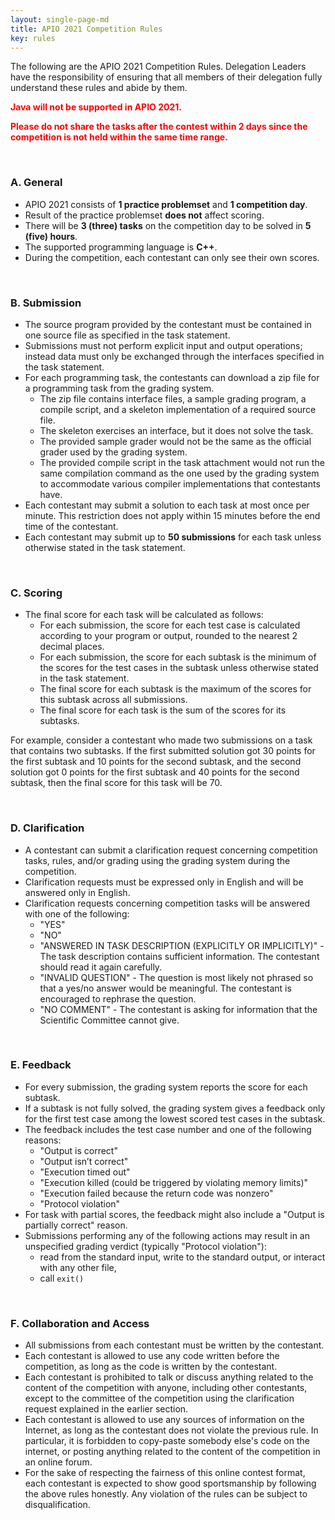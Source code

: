 ```yaml
---
layout: single-page-md
title: APIO 2021 Competition Rules
key: rules
---
```


The following are the APIO 2021 Competition Rules. Delegation Leaders have the responsibility of ensuring that all members of their delegation fully understand these rules and abide by them.

<span style="color:red">**Java will not be supported in APIO 2021.**</span>

<span style="color:red">**Please do not share the tasks after the contest within 2 days since the competition is not held within the same time range.**</span>

<br>

### A. General

* APIO 2021 consists of **1 practice problemset** and **1 competition day**.
* Result of the practice problemset **does not** affect scoring.
* There will be **3 (three) tasks** on the competition day to be solved in **5 (five) hours**.
* The supported programming language is **C++**.
* During the competition, each contestant can only see their own scores.

<br>

### B. Submission

* The source program provided by the contestant must be contained in one source file as specified in the task statement.
* Submissions must not perform explicit input and output operations; instead data must only be exchanged through the interfaces specified in the task statement.
* For each programming task, the contestants can download a zip file for a programming task from the grading system.
  * The zip file contains interface files, a sample grading program, a compile script, and a skeleton implementation of a required source file.
  * The skeleton exercises an interface, but it does not solve the task.
  * The provided sample grader would not be the same as the official grader used by the grading system.
  * The provided compile script in the task attachment would not run the same compilation command as the one used by the grading system to accommodate various compiler implementations that contestants have.
* Each contestant may submit a solution to each task at most once per minute. This restriction does not apply within 15 minutes before the end time of the contestant.
* Each contestant may submit up to **50 submissions** for each task unless otherwise stated in the task statement.

<br>

### C. Scoring

* The final score for each task will be calculated as follows:
  * For each submission, the score for each test case is calculated according to your program or output, rounded to the nearest 2 decimal places.
  * For each submission, the score for each subtask is the minimum of the scores for the test cases in the subtask unless otherwise stated in the task statement.
  * The final score for each subtask is the maximum of the scores for this subtask across all submissions.
  * The final score for each task is the sum of the scores for its subtasks.

For example, consider a contestant who made two submissions on a task that contains two subtasks. If the first submitted solution got 30 points for the first subtask and 10 points for the second subtask, and the second solution got 0 points for the first subtask and 40 points for the second subtask, then the final score for this task will be 70.

<br>

### D. Clarification

* A contestant can submit a clarification request concerning competition tasks, rules, and/or grading using the grading system during the competition.
* Clarification requests must be expressed only in English and will be answered only in English.
* Clarification requests concerning competition tasks will be answered with one of the following:
   * "YES"
   * "NO"
   * "ANSWERED IN TASK DESCRIPTION (EXPLICITLY OR IMPLICITLY)" - The task description contains sufficient information. The contestant should read it again carefully.
   * "INVALID QUESTION" - The question is most likely not phrased so that a yes/no answer would be meaningful. The contestant is encouraged to rephrase the question.
   * "NO COMMENT" - The contestant is asking for information that the Scientific Committee cannot give.

<br>

### E. Feedback

* For every submission, the grading system reports the score for each subtask.
* If a subtask is not fully solved, the grading system gives a feedback only for the first test case among the lowest scored test cases in the subtask.
* The feedback includes the test case number and one of the following reasons:
  * "Output is correct"
  * "Output isn’t correct"
  * "Execution timed out"
  * "Execution killed (could be triggered by violating memory limits)"
  * "Execution failed because the return code was nonzero"
  * "Protocol violation"
* For task with partial scores, the feedback might also include a "Output is partially correct" reason.
* Submissions performing any of the following actions may result in an unspecified
grading verdict (typically "Protocol violation"):
  * read from the standard input, write to the standard output, or interact with any other file,
  * call `exit()`

<br>

### F. Collaboration and Access

* All submissions from each contestant must be written by the contestant.
* Each contestant is allowed to use any code written before the competition, as long as the code is written by the contestant.
* Each contestant is prohibited to talk or discuss anything related to the content of the competition with anyone, including other contestants, except to the committee of the competition using the clarification request explained in the earlier section.
* Each contestant is allowed to use any sources of information on the Internet, as long as the contestant does not violate the previous rule. In particular, it is forbidden to copy-paste somebody else's code on the internet, or posting anything related to the content of the competition in an online forum.
* For the sake of respecting the fairness of this online contest format, each contestant is expected to show good sportsmanship by following the above rules honestly. Any violation of the rules can be subject to disqualification.
